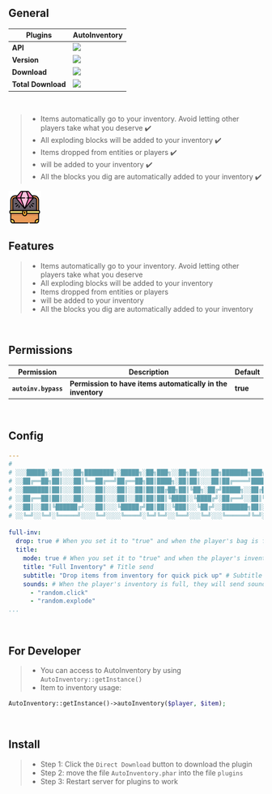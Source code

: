 ## General

| **Plugins** | **AutoInventory** |
| --- | --- |
| **API** | **<a href="https://poggit.pmmp.io/p/AutoInventory"><img src="https://poggit.pmmp.io/shield.api/AutoInventory"></a>** |
| **Version** | **<a href="https://poggit.pmmp.io/p/AutoInventory"><img src="https://poggit.pmmp.io/shield.state/AutoInventory"></a>** |
| **Download** | **<a href="https://poggit.pmmp.io/p/AutoInventory"><img src="https://poggit.pmmp.io/shield.dl/AutoInventory"></a>** |
| **Total Download** | **<a href="https://poggit.pmmp.io/p/AutoInventory"><img src="https://poggit.pmmp.io/shield.dl.total/AutoInventory"></a>** |

<br>

>- Items automatically go to your inventory. Avoid letting other players take what you deserve ✔️
>- All exploding blocks will be added to your inventory ✔️
>- Items dropped from entities or players ✔️
>- will be added to your inventory ✔️
>- All the blocks you dig are automatically added to your inventory ✔️

<img src="https://github.com/NoobMCBG/AutoInventory/blob/main/icon.png"/>

<br>

## Features
>- Items automatically go to your inventory. Avoid letting other players take what you deserve
>- All exploding blocks will be added to your inventory
>- Items dropped from entities or players
>- will be added to your inventory
>- All the blocks you dig are automatically added to your inventory

<br>
  
## Permissions
| **Permission** | **Description** | **Default** |
| --- | --- | --- |
| **`autoinv.bypass`** | **Permission to have items automatically in the inventory** | **true** |

<br>

## Config
```yaml
---
#
# ░░░█████╗░██╗░░░██╗████████╗░█████╗░██╗███╗░░██╗██╗░░░██╗███████╗███╗░░██╗████████╗░█████╗░██████╗░██╗░░░██╗
# ░░██╔══██╗██║░░░██║╚══██╔══╝██╔══██╗██║████╗░██║██║░░░██║██╔════╝████╗░██║╚══██╔══╝██╔══██╗██╔══██╗╚██╗░██╔╝
# ░░███████║██║░░░██║░░░██║░░░██║░░██║██║██╔██╗██║╚██╗░██╔╝█████╗░░██╔██╗██║░░░██║░░░██║░░██║██████╔╝░╚████╔╝░
# ░░██╔══██║██║░░░██║░░░██║░░░██║░░██║██║██║╚████║░╚████╔╝░██╔══╝░░██║╚████║░░░██║░░░██║░░██║██╔══██╗░░╚██╔╝░░
# ░░██║░░██║╚██████╔╝░░░██║░░░╚█████╔╝██║██║░╚███║░░╚██╔╝░░███████╗██║░╚███║░░░██║░░░╚█████╔╝██║░░██║░░░██║░░░
# ░░╚═╝░░╚═╝░╚═════╝░░░░╚═╝░░░░╚════╝░╚═╝╚═╝░░╚══╝░░░╚═╝░░░╚══════╝╚═╝░░╚══╝░░░╚═╝░░░░╚════╝░╚═╝░░╚═╝░░░╚═╝░░░

full-inv:
  drop: true # When you set it to "true" and when the player's bag is full, the item will drop to the ground
  title:
    mode: true # When you set it to "true" and when the player's inventory is full, they will send 1 Title
    title: "Full Inventory" # Title send
    subtitle: "Drop items from inventory for quick pick up" # Subtitle send
    sounds: # When the player's inventory is full, they will send sounds
      - "random.click" 
      - "random.explode"
...
```
  
<br>

## For Developer
>- You can access to AutoInventory by using `AutoInventory::getInstance()`
>- Item to inventory usage:
```php
AutoInventory::getInstance()->autoInventory($player, $item);
```

<br>

## Install
>- Step 1: Click the `Direct Download` button to download the plugin
>- Step 2: move the file `AutoInventory.phar` into the file `plugins`
>- Step 3: Restart server for plugins to work
